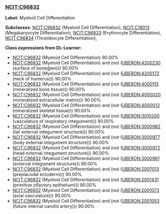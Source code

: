 
### [NCIT:C96832](http://purl.obolibrary.org/obo/NCIT_C96832)
**Label:** Myeloid Cell Differentiation

**Subclasses:** [NCIT:C96832](http://purl.obolibrary.org/obo/NCIT_C96832) (Myeloid Cell Differentiation), [NCIT:C18013](http://purl.obolibrary.org/obo/NCIT_C18013) (Megakaryocyte Differentiation), [NCIT:C96833](http://purl.obolibrary.org/obo/NCIT_C96833) (Erythrocyte Differentiation), [NCIT:C96834](http://purl.obolibrary.org/obo/NCIT_C96834) (Thrombocyte Differentiation), 

**Class expressions from DL-Learner:**

- [NCIT:C96832](http://purl.obolibrary.org/obo/NCIT_C96832) (Myeloid Cell Differentiation) 90.00%
- [NCIT:C96832](http://purl.obolibrary.org/obo/NCIT_C96832) (Myeloid Cell Differentiation) and (not ([UBERON:4200230](http://purl.obolibrary.org/obo/UBERON_4200230) (surface of bone@en))) 90.00%
- [NCIT:C96832](http://purl.obolibrary.org/obo/NCIT_C96832) (Myeloid Cell Differentiation) and (not ([UBERON:4200172](http://purl.obolibrary.org/obo/UBERON_4200172) (neck of humerus))) 90.00%
- [NCIT:C96832](http://purl.obolibrary.org/obo/NCIT_C96832) (Myeloid Cell Differentiation) and (not ([UBERON:4000115](http://purl.obolibrary.org/obo/UBERON_4000115) (mineralized bone tissue))) 90.00%
- [NCIT:C96832](http://purl.obolibrary.org/obo/NCIT_C96832) (Myeloid Cell Differentiation) and (not ([UBERON:4000020](http://purl.obolibrary.org/obo/UBERON_4000020) (mineralized extracellular matrix))) 90.00%
- [NCIT:C96832](http://purl.obolibrary.org/obo/NCIT_C96832) (Myeloid Cell Differentiation) and (not ([UBERON:4000013](http://purl.obolibrary.org/obo/UBERON_4000013) (mineralized skeletal tissue))) 90.00%
- [NCIT:C96832](http://purl.obolibrary.org/obo/NCIT_C96832) (Myeloid Cell Differentiation) and (not ([UBERON:3010200](http://purl.obolibrary.org/obo/UBERON_3010200) (vasculature of respiratory integument))) 90.00%
- [NCIT:C96832](http://purl.obolibrary.org/obo/NCIT_C96832) (Myeloid Cell Differentiation) and (not ([UBERON:3000982](http://purl.obolibrary.org/obo/UBERON_3000982) (tail external integument structure))) 90.00%
- [NCIT:C96832](http://purl.obolibrary.org/obo/NCIT_C96832) (Myeloid Cell Differentiation) and (not ([UBERON:3000977](http://purl.obolibrary.org/obo/UBERON_3000977) (body external integument structure))) 90.00%
- [NCIT:C96832](http://purl.obolibrary.org/obo/NCIT_C96832) (Myeloid Cell Differentiation) and (not ([UBERON:3000972](http://purl.obolibrary.org/obo/UBERON_3000972) (head external integument structure))) 90.00%
- [NCIT:C96832](http://purl.obolibrary.org/obo/NCIT_C96832) (Myeloid Cell Differentiation) and (not ([UBERON:3000961](http://purl.obolibrary.org/obo/UBERON_3000961) (external integument structure))) 90.00%
- [NCIT:C96832](http://purl.obolibrary.org/obo/NCIT_C96832) (Myeloid Cell Differentiation) and (not ([UBERON:2007013](http://purl.obolibrary.org/obo/UBERON_2007013) (preplacodal ectoderm))) 90.00%
- [NCIT:C96832](http://purl.obolibrary.org/obo/NCIT_C96832) (Myeloid Cell Differentiation) and (not ([UBERON:2001431](http://purl.obolibrary.org/obo/UBERON_2001431) (primitive olfactory epithelium))) 90.00%
- [NCIT:C96832](http://purl.obolibrary.org/obo/NCIT_C96832) (Myeloid Cell Differentiation) and (not ([UBERON:2001073](http://purl.obolibrary.org/obo/UBERON_2001073) (axial vasculature))) 90.00%
- [NCIT:C96832](http://purl.obolibrary.org/obo/NCIT_C96832) (Myeloid Cell Differentiation) and (not ([UBERON:2001053](http://purl.obolibrary.org/obo/UBERON_2001053) (future internal carotid artery))) 90.00%


